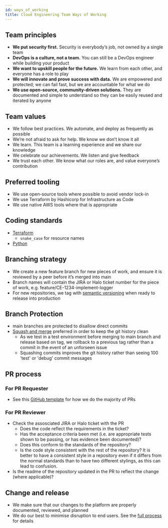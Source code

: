 ```yaml
---
id: ways_of_working
title: Cloud Engineering Team Ways of Working
---
```


## Team principles
* **We put security first.** Security is everybody’s job, not owned by a single team
* **DevOps is a culture, not a team.** You can still be a DevOps engineer while building your product
* **We want to upskill people for the future.** We learn from each other, and everyone has a role to play
* **We will innovate and prove success with data.** We are empowered and protected; we can fail fast, but we are accountable for what we do
* **We use open-source, community-driven solutions.** They are documented and simple to understand so they can be easily reused and iterated by anyone
## Team values
* We follow best practices. We automate, and deploy as frequently as possible
* We’re not afraid to ask for help. We know we don’t know it all
* We learn. This team is a learning experience and we share our knowledge
* We celebrate our achievements. We listen and give feedback
* We trust each other. We know what our roles are, and value everyone’s contribution
## Preferred tooling
* We use open-source tools where possible to avoid vendor lock-in
* We use Terraform by Hashicorp for Infrastructure as Code
* We use native AWS tools where that is appropriate

## Coding standards
* [Terraform](https://www.terraform.io/language/syntax/style)
    * `snake_case`  for resource names
* [Python](https://google.github.io/styleguide/pyguide.html)


## Branching strategy
* We create a new feature branch for new pieces of work, and ensure it is reviewed by a peer before it’s merged into main
* Branch names will contain the JIRA or Halo ticket number for the piece of work, e.g. feature/CE-1234-implement-logger
* For new repositories, we tag with [semantic versioning](https://semver.org/) when ready to release into production

## Branch Protection
* main branches are protected to disallow direct commits
* [Squash and merge](https://docs.github.com/en/pull-requests/collaborating-with-pull-requests/incorporating-changes-from-a-pull-request/about-pull-request-merges#squash-and-merge-your-pull-request-commits) preferred in order to keep the git history clean
    * As we test in a test environment before merging to main branch and release based on tag, we rollback to a previous tag rather than a commit in the event of an unforseen issue
    * Squashing commits improves the git history rather than seeing 100 'test' or 'debug' commit messages

## PR process
### For PR Requester
* See this [GitHub template](https://github.com/LBHackney-IT/infrastructure/blob/master/.github/pull_request_template.md) for how we do the majority of PRs
### For PR Reviewer
* Check the assosciated JIRA or Halo ticket with the PR
    * Does the code reflect the requirements in the ticket?
    * Has the acceptance criteria been met (i.e. are appropriate tests shown to be passing, or has evidence been documented)?
    * Does this conform to the standards of the repository?
    * Is the code style consistent with the rest of the repository? It is better to have a consistent style in a repository even if it differs from the normal standards than to have two different stylings, as this can lead to confusion.
* Is the readme of the repository updated in the PR to reflect the change (where applicable)?
## Change and release
* We make sure that our changes to the platform are properly documented, reviewed, and planned
* We do our best to minimise disruption to end users. See the [full process](https://playbook.hackney.gov.uk/Infrastructure-Playbook/change_process) for details 
